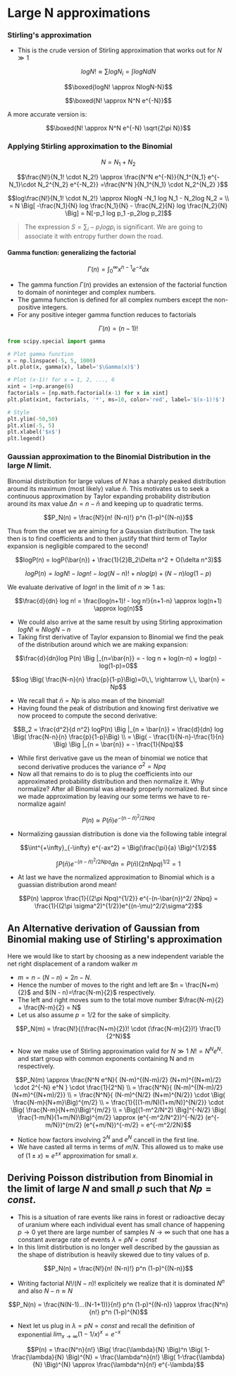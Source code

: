 # Large N approximations

###  Stirling's approximation  

- This is the crude version of Stirling approximation that works out for $N\gg 1$

$$logN! \approx \sum log N_i = \int log N dN$$

$$\boxed{logN! \approx NlogN-N}$$

$$\boxed{N! \approx N^N e^{-N}}$$

A more accurate version is:

$$\boxed{N! \approx N^N e^{-N} \sqrt{2\pi N}}$$

### Applying Stirling approximation to the Binomial 

$$N = N_1+N_2$$ 

$$\frac{N!}{N_1! \cdot N_2!} \approx \frac{N^N e^{-N}}{N_1^{N_1} e^{-N_1}\cdot N_2^{N_2} e^{-N_2}} =\frac{N^N }{N_1^{N_1} \cdot N_2^{N_2} }$$

$$log\frac{N!}{N_1! \cdot N_2!} \approx NlogN -N_1 log N_1 - N_2log N_2 = \\ = N \Big[ -\frac{N_1}{N} log \frac{N_1}{N} - \frac{N_2}{N} log \frac{N_2}{N} \Big] = N[-p_1 log p_1 -p_2log p_2]$$

> The expression $S =  \sum_i -p_i log p_i$ is significant. We are going to associate it with entropy further down the road.

#### Gamma function: generalizing the factorial

$$\Gamma (n) = \int^{\infty}_0 x^{n-1} e^{-x}dx$$

- The gamma function $\Gamma(n)$ provides an extension of the factorial function to domain of noninteger and complex numbers. 
- The gamma function is defined for all complex numbers except the non-positive integers. 
- For any positive integer gamma function reduces to factorials

$$\Gamma(n)=(n-1)!$$

```python
from scipy.special import gamma

# Plot gamma function 
x = np.linspace(-5, 5, 1000)
plt.plot(x, gamma(x), label='$\Gamma(x)$')

# Plot (x-1)! for x = 1, 2, ..., 6
xint = 1+np.arange(6)
factorials = [np.math.factorial(x-1) for x in xint]
plt.plot(xint, factorials, '*', ms=10, color='red', label='$(x-1)!$')

# Style
plt.ylim(-50,50)
plt.xlim(-5, 5)
plt.xlabel('$x$')
plt.legend()
```
### Gaussian approximation to the Binomial Distribution in the large $N$ limit. 

Binomial distribution for large values of $N$ has a sharply peaked distribution around its maximum (most likely) value $\bar{n}$. This motivates us to seek a continuous approximation by Taylor expanding probability distribution around its max value $\Delta n = n-\bar{n}$ and keeping up to quadratic terms.

$$P_N(n) = \frac{N!}{n! (N-n)!} p^n (1-p)^{(N-n)}$$

Thus from the onset we are aiming for a Gaussian distribution. The task then is to find coefficients and to then justify that third term of Taylor expansion is negligible compared to the second!

$$logP(n) = logP(\bar{n}) + \frac{1}{2}B_2\Delta n^2 + O(\delta n^3)$$

$$log P(n) = log N! - log n! - log(N-n)! + nlog(p) + (N-n)log(1-p)$$

We evaluate derivative of $logn!$ in the limit of $n\gg1$ as: 

$$\frac{d}{dn} log n! = \frac{log(n+1)! - log n!}{n+1-n} \approx log(n+1) \approx log(n)$$

- We could also arrive at the same result by using Stirling approximation $logN! \approx  NlogN -n$
- Taking first derivative of Taylor expansion to Binomial we find the peak of the distribution around which we are making expansion:

$$\frac{d}{dn}log P(n) \Big |_{n=\bar{n}} = - log n + log(n-n) + log(p)  -log(1-p)=0$$

$$log \Big( \frac{N-n}{n} \frac{p}{1-p}\Big)=0\,\, \rightarrow \,\, \bar{n} = Np$$

- We recall that $\bar{n} = Np$ is also mean of the binomial! 
- Having found the peak of distribution and knowing first derivative we now proceed to compute the second derivative:

$$B_2 = \frac{d^2}{d n^2} logP(n) \Big |_{n = \bar{n}} = \frac{d}{dn} log \Big( \frac{N-n}{n} \frac{p}{1-p}\Big) \\ = \Big( - \frac{1}{N-n}-\frac{1}{n} \Big) \Big |_{n = \bar{n}} = - \frac{1}{Npq}$$

- While first derivative gave us the mean of binomial we notice that second derivative produces the variance $\sigma^2 = Npq$
- Now all that remains to do is to plug  the coefficients into our approximated probability distribution and then normalize it. Why normalize? After all Binomial was already properly normalized.  But since we made approximation by leaving our some terms we have to re-normalize again!

$$P(n) \approx P(\bar{n}) e^{-(n-\bar{n})^2/ 2Npq}$$

- Normalizing gaussian distribution is done via the following table integral

$$\int^{+\infty}_{-\infty} e^{-ax^2} = \Big(\frac{\pi}{a} \Big)^{1/2}$$

$$\int P(\bar{n}) e^{-(n-\bar{n})^2/ 2Npq} dn  = P(\bar{n}) (2\pi Npq)^{1/2}=1$$

- At last we have the normalized approximation to Binomial which is a guassian distribution arond mean!

$$P(n) \approx \frac{1}{(2\pi Npq)^{1/2}} e^{-(n-\bar{n})^2/ 2Npq} = \frac{1}{(2\pi \sigma^2)^{1/2}}e^{(n-\mu)^2/2\sigma^2}$$



## An Alternative derivation of Gaussian from Binomial making use of Stirling's approximation

Here we would like to start by choosing as a new independent variable the net right displacement of a random walker $m$  

- $m = n - (N-n) = 2n-N$. 
- Hence the number of moves to the right and left are  $n = \frac{N+m}{2}$ and  $(N - n)=\frac{N-m}{2}$ respectively.
- The left and right moves sum to the total move number $\frac{N-m}{2} + \frac{N-m}{2} = N$
- Let us also assume $p = 1/2$ for the sake of simplicity.

$$P_N(m) = \frac{N!}{(\frac{N+m}{2})! \cdot (\frac{N-m}{2})!} \frac{1}{2^N}$$

- Now we make use of Stirling approximation  valid for $N\gg1$ $N! = N^N e^N$. and start group with common exponents containing N and m respectively. 

$$P_N(m) \approx \frac{N^N e^N}{ (N-m)^{(N-m)/2} (N+m)^{(N+m)/2}  \cdot 2^{-N} e^N } \cdot \frac{1}{2^N}  \\ = \frac{N^N}{ (N-m)^{(N-m)/2} (N+m)^{(N+m)/2}} \\ = \frac{N^N}{ (N-m)^{N/2} (N+m)^{N/2}} \cdot  \Big( \frac{N-m}{N+m}\Big)^{m/2} \\ = \frac{1}{[(1-m/N)(1+m/N)]^{N/2}} \cdot  \Big( \frac{N-m}{N+m}\Big)^{m/2} \\ = \Big[(1-m^2/N^2) \Big]^{-N/2} \Big( \frac{1-m/N}{1+m/N}\Big)^{m/2}  \approx (e^{-m^2/N^2})^{-N/2} (e^{-m/N})^{m/2} (e^{+m/N})^{-m/2} = e^{-m^2/2N}$$

- Notice how factors involving $2^N$ and $e^N$ cancell in the first line.
- We have casted all terms in terms of $m/N$. This allowed us to make use of $(1\pm x)\approx e^{\pm x}$ approximation for small $x$. 


## Deriving Poisson distribution from Binomial in the limit of large $N$ and small $p$ such that $Np=const$.


- This is a situation of rare events like rains in forest or radioactive decay of uranium where each individual event has small chance of happening $p \rightarrow 0$  yet there are large number of samples $N\rightarrow \infty$ such that one has a constant average rate of events $\lambda = pN = const$
- In this limit distirbution is no longer well described by the gaussian as the shape of distribution is heavily skewed due to tiny values of p.

$$P_N(n) = \frac{N!}{n! (N-n)!} p^n (1-p)^{(N-n)}$$

- Writing factorial $N!/(N-n)!$ explicitely we realize that it is dominated $N^n$ and also $N-n \approx N$

$$P_N(n) = \frac{N(N-1)...(N-1+1))}{n!} p^n (1-p)^{(N-n)} \approx \frac{N^n}{n!} p^n (1-p)^{N}$$

- Next let us plug in $\lambda = pN = const$ and recall the definition of exponential $lim_{x\rightarrow \infty }(1-1/x)^x = e^{-x}$


$$P(n) = \frac{N^n}{n!} \Big( \frac{\lambda}{N} \Big)^n \Big( 1-\frac{\lambda}{N} \Big)^{N} = \frac{\lambda^n}{n!} \Big( 1-\frac{\lambda}{N} \Big)^{N} \approx \frac{\lambda^n}{n!} e^{-\lambda}$$

